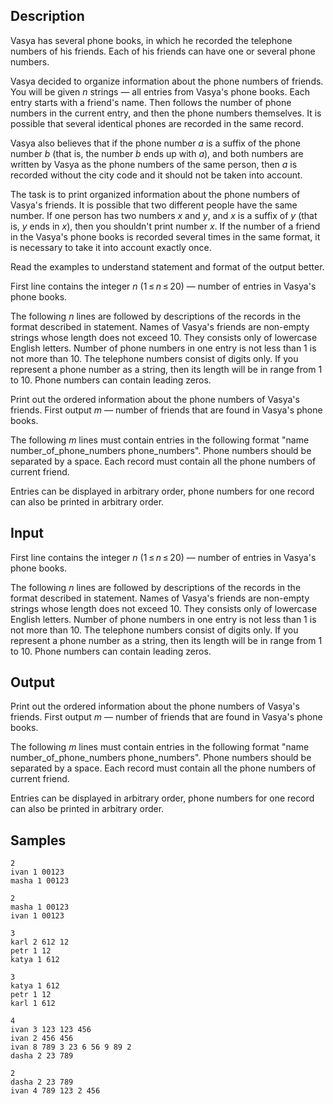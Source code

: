 ## Description

<div><p>Vasya has several phone books, in which he recorded the telephone numbers of his friends. Each of his friends can have one or several phone numbers.</p><p>Vasya decided to organize information about the phone numbers of friends. You will be given <span class="tex-span"><i>n</i></span> strings — all entries from Vasya's phone books. Each entry starts with a friend's name. Then follows the number of phone numbers in the current entry, and then the phone numbers themselves. It is possible that several identical phones are recorded in the same record.</p><p>Vasya also believes that if the phone number <span class="tex-span"><i>a</i></span> is a suffix of the phone number <span class="tex-span"><i>b</i></span> (that is, the number <span class="tex-span"><i>b</i></span> ends up with <span class="tex-span"><i>a</i></span>), and both numbers are written by Vasya as the phone numbers of the same person, then <span class="tex-span"><i>a</i></span> is recorded without the city code and it should not be taken into account.</p><p>The task is to print organized information about the phone numbers of Vasya's friends. It is possible that two different people have the same number. If one person has two numbers <span class="tex-span"><i>x</i></span> and <span class="tex-span"><i>y</i></span>, and <span class="tex-span"><i>x</i></span> is a suffix of <span class="tex-span"><i>y</i></span> (that is, <span class="tex-span"><i>y</i></span> ends in <span class="tex-span"><i>x</i></span>), then you shouldn't print number <span class="tex-span"><i>x</i></span>. If the number of a friend in the Vasya's phone books is recorded several times in the same format, it is necessary to take it into account exactly once.</p><p>Read the examples to understand statement and format of the output better.</p></div><div class="input-specification"><p>First line contains the integer <span class="tex-span"><i>n</i></span> (<span class="tex-span">1 ≤ <i>n</i> ≤ 20</span>)&nbsp;— number of entries in Vasya's phone books. </p><p>The following <span class="tex-span"><i>n</i></span> lines are followed by descriptions of the records in the format described in statement. Names of Vasya's friends are non-empty strings whose length does not exceed <span class="tex-span">10</span>. They consists only of lowercase English letters. Number of phone numbers in one entry is not less than <span class="tex-span">1</span> is not more than <span class="tex-span">10</span>. The telephone numbers consist of digits only. If you represent a phone number as a string, then its length will be in range from <span class="tex-span">1</span> to <span class="tex-span">10</span>. Phone numbers can contain leading zeros.</p></div><div class="output-specification"><p>Print out the ordered information about the phone numbers of Vasya's friends. First output <span class="tex-span"><i>m</i></span>&nbsp;— number of friends that are found in Vasya's phone books.</p><p>The following <span class="tex-span"><i>m</i></span> lines must contain entries in the following format "<span class="tex-font-style-tt">name number_of_phone_numbers phone_numbers</span>". Phone numbers should be separated by a space. Each record must contain all the phone numbers of current friend.</p><p>Entries can be displayed in arbitrary order, phone numbers for one record can also be printed in arbitrary order.</p></div>

## Input

<p>First line contains the integer <span class="tex-span"><i>n</i></span> (<span class="tex-span">1 ≤ <i>n</i> ≤ 20</span>)&nbsp;— number of entries in Vasya's phone books. </p><p>The following <span class="tex-span"><i>n</i></span> lines are followed by descriptions of the records in the format described in statement. Names of Vasya's friends are non-empty strings whose length does not exceed <span class="tex-span">10</span>. They consists only of lowercase English letters. Number of phone numbers in one entry is not less than <span class="tex-span">1</span> is not more than <span class="tex-span">10</span>. The telephone numbers consist of digits only. If you represent a phone number as a string, then its length will be in range from <span class="tex-span">1</span> to <span class="tex-span">10</span>. Phone numbers can contain leading zeros.</p>

## Output

<p>Print out the ordered information about the phone numbers of Vasya's friends. First output <span class="tex-span"><i>m</i></span>&nbsp;— number of friends that are found in Vasya's phone books.</p><p>The following <span class="tex-span"><i>m</i></span> lines must contain entries in the following format "<span class="tex-font-style-tt">name number_of_phone_numbers phone_numbers</span>". Phone numbers should be separated by a space. Each record must contain all the phone numbers of current friend.</p><p>Entries can be displayed in arbitrary order, phone numbers for one record can also be printed in arbitrary order.</p>

## Samples

```input1
2
ivan 1 00123
masha 1 00123

```

```output1
2
masha 1 00123 
ivan 1 00123 

```






```input2
3
karl 2 612 12
petr 1 12
katya 1 612

```

```output2
3
katya 1 612 
petr 1 12 
karl 1 612 

```






```input3
4
ivan 3 123 123 456
ivan 2 456 456
ivan 8 789 3 23 6 56 9 89 2
dasha 2 23 789

```

```output3
2
dasha 2 23 789 
ivan 4 789 123 2 456 

```



